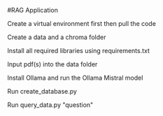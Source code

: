 #RAG Application

Create a virtual environment first then pull the code

Create a data and a chroma folder

Install all required libraries using requirements.txt

Input pdf(s) into the data folder

Install Ollama and run the Ollama Mistral model

Run create_database.py

Run query_data.py "question"
